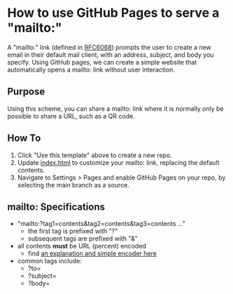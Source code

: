 # How to use GitHub Pages to serve a "mailto:"

A "mailto:" link (defined in [RFC6068](https://datatracker.ietf.org/doc/html/rfc6068)) prompts the user to create a new email in their default mail client, with an address, subject, and body you specify. Using GitHub pages, we can create a simple website that automatically opens a mailto: link without user interaction.

## Purpose

Using this scheme, you can share a mailto: link where it is normally only be possible to share a URL, such as a QR code. 

## How To

1. Click "Use this template" above to create a new repo.
2. Update [index.html](index.html) to customize your mailto: link, replacing the default contents.
3. Navigate to Settings > Pages and enable GitHub Pages on your repo, by selecting the main branch as a source.

## mailto: Specifications

- "mailto:?tag1=contents&tag2=contents&tag3=contents ..."
  - the first tag is prefixed with "?"
  - subsequent tags are prefixed with "&"
- all contents **must** be URL (percent) encoded
  - find [an explanation and simple encoder here](https://www.w3schools.com/tags/ref_urlencode.asp)
- common tags include:
  - ?to=
  - ?subject=
  - ?body=
